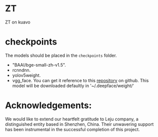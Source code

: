 # ZT
ZT on kuavo
# checkpoints
The models should be placed in the `checkpoints` folder.
- "BAAI/bge-small-zh-v1.5".
- rcnndnn. 
- yolov5weight.
- vgg_face. You can get it reference to this [repository](https://github.com/serengil/deepface) on github. This model will be downloaded defaultly in '~/.deepface/weight/'
# Acknowledgements:
We would like to extend our heartfelt gratitude to Leju company, a distinguished entity based in Shenzhen, China. Their unwavering support has been instrumental in the successful completion of this project.